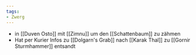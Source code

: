 ```yaml
---
tags:
- Zwerg
---
```


- in [[Duven Osto]]  mit [[Zimnu]] um den [[Schattenbaum]] zu zähmen
- Hat per Kurier Infos zu [[Dolgarn's Grab]] nach [[Karak Thal]] zu [[Gornir Sturmhammer]] entsandt
